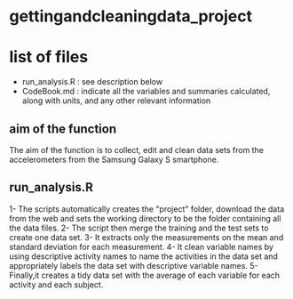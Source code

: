 # gettingandcleaningdata_project

#  list of files
* run_analysis.R : see description below
* CodeBook.md : indicate all the variables and summaries calculated, along with units, and any other relevant information




## aim of the function
The aim of the function is to collect, edit and clean data sets from the accelerometers from the Samsung Galaxy S smartphone. 

## run_analysis.R 
1- The scripts automatically creates the "project" folder, download the data from the web and sets the working directory to be the folder containing all the data files. 
2- The script then merge the training and the test sets to create one data set.
3- It extracts only the measurements on the mean and standard deviation for each measurement.
4- It clean variable names by using descriptive activity names to name the activities in the data set and appropriately labels the data set with descriptive variable names.
5- Finally,it creates a  tidy data set with the average of each variable for each activity and each subject.

